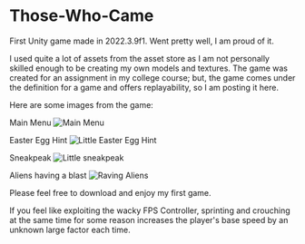 # Those-Who-Came
First Unity game made in 2022.3.9f1. Went pretty well, I am proud of it.

I used quite a lot of assets from the asset store as I am not personally skilled enough to be creating my own models and textures.
The game was created for an assignment in my college course; but, the game comes under the definition for a game and offers replayability, so I am posting it here.

Here are some images from the game:

Main Menu
![Main Menu](https://github.com/JustAHubber/Those-Who-Came/assets/100187341/192d72f1-6fc5-41d2-a971-d76220523969)

Easter Egg Hint
![Little Easter Egg Hint](https://github.com/JustAHubber/Those-Who-Came/assets/100187341/103416e0-d97d-4c3d-b6ac-8cb069b80db2)

Sneakpeak
![Little sneakpeak](https://github.com/JustAHubber/Those-Who-Came/assets/100187341/f8303e95-bb11-4c57-8b76-d3df6d10f4b7)

Aliens having a blast
![Raving Aliens](https://github.com/JustAHubber/Those-Who-Came/assets/100187341/6c6b68b9-cc3b-4243-a2b6-383c6aa1ed46)

Please feel free to download and enjoy my first game.

If you feel like exploiting the wacky FPS Controller, sprinting and crouching at the same time for some reason increases the player's base speed by an unknown large factor each time.
